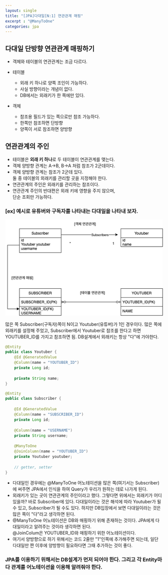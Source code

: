 ```yaml
---
layout: single
title: "[JPA]다대일[N:1] 연관관계 매핑"
excerpt : "@ManyToOne"
categories: jpa
---
```


## 다대일 단방향 연관관계 매핑하기
- 객체와 테이블의 연관관계는 조금 다르다.
- 테이블
    - 외래 키 하나로 양쪽 조인이 가능하다.
    - 사실 방향이라는 개념이 없다. 
    - DB에서는 외래키가 한 쪽에만 있다.

- 객체
    - 참조용 필드가 있는 쪽으로만 참조 가능하다.
    - 한쪽만 참조하면 단방향
    - 양쪽이 서로 참조하면 양방향

## 연관관계의 주인
- 테이블은 **외래 키 하나**로 두 테이블이 연관관계를 맺는다.
- 객체 양방향 관계는 A->B, B->A 처럼 참조가 2군데이다.
- 객체 양방향 관계는 참조가 2군데 있다.  
둘 중 테이블의 외래키를 관리할 곳을 지정해야 한다.
- 연관관계의 주인은 외래키를 관리하는 참조이다.
- 연관관계 주인의 반대편은 외래 키에 영향을 주지 않으며,  
단순 조회만 가능하다. 

### [ex] 예시로 유튜버와 구독자를 나타내는 다대일을 나타내 보자.

![Alt ManyToOne](./img/ManyToOne.png)

많은 쪽 Subscriber(구독자)쪽이 N이고 Youtuber(유튜버)가 1인 경우이다. 많은 쪽에 외래키를 설정해 주었고, Subscriber에서 Youtuber로 참조를 한다고 하면 YOUTUBER_ID를 가지고 참조하면 됨. DB설계에서 외래키는 항상 "다"에 가야한다.


```java
@Entity
public class Youtuber {
    @Id @GeneratedValue
    @Column(name = "YOUTUBER_ID")
    private Long id;

    private String name;
}
```


```java
@Entity
public class Subscriber {

    @Id @GeneratedValue
    @Column(name = "SUBSCRIBER_ID")
    private Long id;

    @Column(name = "USERNAME")
    private String username;

    @ManyToOne
    @JoinColumn(name = "YOUTUBER_ID")
    private Youtuber youtuber;

    // getter, setter
}
```

- 다대일인 경우에는 @ManyToOne 어노테이션을 많은 쪽(여기서는 Subscriber)에 써주면 JPA에서 인식을 하여 Query가 우리가 원하는 데로 나가게 된다. 
- 외래키가 있는 곳이 연관관계의 주인이라고 했다. 그렇다면 위에서는 외래키가 어디 있을까? 바로 Subscriber에 있다. 다대일이라는 것은 해석에 따라 Youtuber가 될 수 있고, Subscriber가 될 수도 있다. 하지만 DB입장에서 보면 다대일이라는 것은 많은 쪽이 "다"라고 생각하면 된다. 
- @ManyToOne 어노테이션은 DB와 매핑하기 위해 존재하는 것이다. JPA에게 다대일이라고 알려주는 것이라 생각하면 된다.  
@JoinColum은 YOUTUBER_ID와 매핑하기 위한 어노테이션이다. 
- 여기서 양방향으로 하기 위해서는 코드 2줄만 "1"인쪽에 추가해주면 되는데, 일단 다대일만 짠 이후에 양방향이 필요하다면 그때 추가하는 것이 좋다.  


### JPA를 이용하기 위해서는 DB설계가 먼저 되어야 한다. 그리고 각 Entity마다 관계를 어노테이션을 이용해 알려줘야 한다. 
